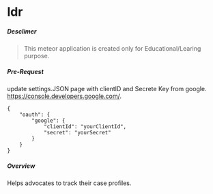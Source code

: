 # ldr
##### Desclimer
> This meteor application is created only for Educational/Learing purpose. 

##### Pre-Request
update settings.JSON page with clientID and Secrete Key from google. https://console.developers.google.com/.
```
{
    "oauth": {
        "google": {
            "clientId": "yourClientId",
            "secret": "yourSecret"
        }
    }
}
```
##### Overview
Helps advocates to track their case profiles. 
